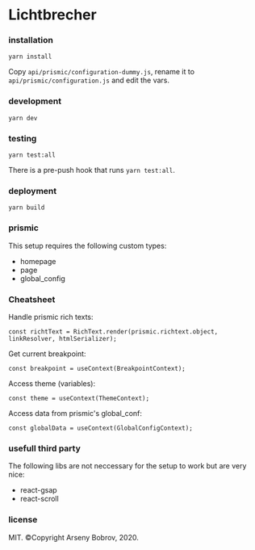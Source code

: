 # Lichtbrecher

### installation
```yarn install```

Copy ```api/prismic/configuration-dummy.js```, rename it to ```api/prismic/configuration.js``` and edit the vars.


### development
```yarn dev```


### testing
```yarn test:all```

There is a pre-push hook that runs ```yarn test:all```.


### deployment
```yarn build```


### prismic
This setup requires the following custom types:

 - homepage
 - page
 - global_config


 ### Cheatsheet
 Handle prismic rich texts:
 
 ```const richtText = RichText.render(prismic.richtext.object, linkResolver, htmlSerializer);```
 
 Get current breakpoint:
 
 ```const breakpoint = useContext(BreakpointContext);```
 
 Access theme (variables):
 
 ```const theme = useContext(ThemeContext);```
 
 Access data from prismic's global_conf:
 
 ```const globalData = useContext(GlobalConfigContext);```

 
 ### usefull third party
 The following libs are not neccessary for the setup to work but are very nice:
 
 - react-gsap
 - react-scroll


### license
MIT. ©Copyright Arseny Bobrov, 2020.
